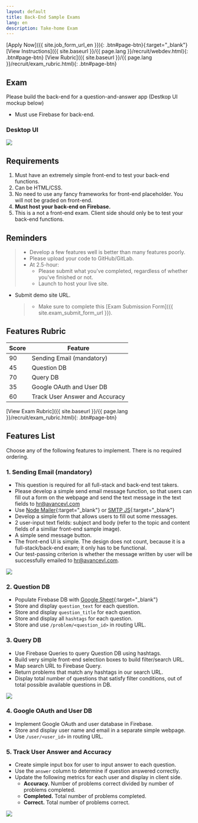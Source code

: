 ```yaml
---
layout: default
title: Back-End Sample Exams
lang: en
description: Take-home Exam
---
```




[Apply Now]({{ site.job_form_url_en }}){: .btn#page-btn}{:target="\_blank"}
[View Instructions]({{ site.baseurl }}/{{ page.lang }}/recruit/webdev.html){: .btn#page-btn}
[View Rubric]({{ site.baseurl }}/{{ page.lang }}/recruit/exam_rubric.html){: .btn#page-btn}

## Exam

Please build the back-end for a question-and-answer app (Destkop UI mockup below)

- Must use Firebase for back-end.

### Desktop UI

<img src='https://lh3.googleusercontent.com/SBQWfwg0cfPBcIyvuK1qAlIX3F3t25vj6uOVahV-E7Rhg-RTKJABufr4rYEHkLd3Cv35n3isUWyFwdEHMeIfsoQ3yDlKKqdhuWvSTz0JuAn3U92Y0nZ_7aC-_raJ9QdxmISoLb0GMw=w1417' />

## Requirements

1. Must have an extremely simple front-end to test your back-end functions.
1. Can be HTML/CSS.
1. No need to use any fancy frameworks for front-end placeholder. You will not be graded on front-end.
1. **Must host your back-end on Firebase.**
1. This is a not a front-end exam. Client side should only be to test your back-end functions.

## Reminders

> - Develop a few features well is better than many features poorly.
> - Please upload your code to GitHub/GitLab.
> - At 2.5-hour:
>   - Please submit what you've completed, regardless of whether you've finished or not.
>   - Launch to host your live site.

- Submit demo site URL.
  > - Make sure to complete this [Exam Submission Form]({{ site.exam_submit_form_url }}).

## Features Rubric

| Score | Feature                        |
| ----- | ------------------------------ |
| 90    | Sending Email (mandatory)      |
| 45    | Question DB                    |
| 70    | Query DB                       |
| 35    | Google OAuth and User DB       |
| 60    | Track User Answer and Accuracy |

[View Exam Rubric]({{ site.baseurl }}/{{ page.lang }}/recruit/exam_rubric.html){: .btn#page-btn}

## Features List

Choose any of the following features to implement. There is no required ordering.

### 1. Sending Email (mandatory)

- This question is required for all full-stack and back-end test takers.
- Please develop a simple send email message function, so that users can fill out a form on the webpage and send the text message in the text fields to hr@avancevl.com
- Use [Node Mailer](https://nodemailer.com/usage/){:target="\_blank"} or [SMTP JS](https://www.smtpjs.com/){:target="\_blank"}
- Develop a simple form that allows users to fill out some messages.
- 2 user-input text fields: subject and body (refer to the topic and content fields of a similiar front-end sample image).
- A simple send message button.
- The front-end UI is simple. The design does not count, because it is a full-stack/back-end exam; it only has to be functional.
- Our test-passing criterion is whether the message written by user will be successfully emailed to hr@avancevl.com.

<img src='https://lh3.googleusercontent.com/FJZRudzsGLDYNQWxezcyzyJHhg7hCVyr7S_7BNwE_LBsahceanzWVnvewnWn_TVbCutBtIVpAJmegz6y5SUOxyfBLBaxFOMLfG74Va8s8CeVZ-ZgOQoEXJv_flH1EW2Yz61l9Mrp9A=w400' />

### 2. Question DB

- Populate Firebase DB with [Google Sheet](https://docs.google.com/spreadsheets/d/1EmWraWzyvxt7km7MiPxU6PDTXzy05_jUyvwUqHc5nP0/edit?usp=sharing){:target="\_blank"}
- Store and display `question_text` for each question.
- Store and display `question_title` for each question.
- Store and display all `hashtags` for each question.
- Store and use `/problem/<question_id>` in routing URL.

### 3. Query DB

- Use Firebase Queries to query Question DB using hashtags.
- Build very simple front-end selection boxes to build filter/search URL.
- Map search URL to Firebase Query.
- Return problems that match any hashtags in our search URL.
- Display total number of questions that satisfy filter conditions, out of total possible available questions in DB.

<img src='https://lh3.googleusercontent.com/zeYaUx3W0Hb8yaiPLHyzTOI_ShGmEIQqTA_Q7b8hyGZ_bfeC8gSK4s6L1okbGhrFPf817zjp-RbRcDZzZ3p51Vv1QxUza9RGTDupaia0jRcepHtTUNAafjEXJBwhzKMnVC_az-nOAw=w370' />

### 4. Google OAuth and User DB

- Implement Google OAuth and user database in Firebase.
- Store and display user name and email in a separate simple webpage.
- Use `/user/<user_id>` in routing URL.

### 5. Track User Answer and Accuracy

- Create simple input box for user to input answer to each question.
- Use the `answer` column to determine if question answered correctly.
- Update the following metrics for each user and display in client side.
  - **Accuracy.** Number of problems correct divided by number of problems completed.
  - **Completed.** Total number of problems completed.
  - **Correct.** Total number of problems correct.

<img src='https://lh3.googleusercontent.com/zRIxNrIztI22WJYDs4EcrjnciyQ2ByIRVSu6R-JCpBCo0e2hT9_g1RwdcBbmyaSebQRUk06NscQ6waV0eiQZ1HTBjcVSg6Ildeo-sc9qhFLRnx1tKgK0u8tlKD0eyMMgMwNWp0cS4A=w260' />

<br>

